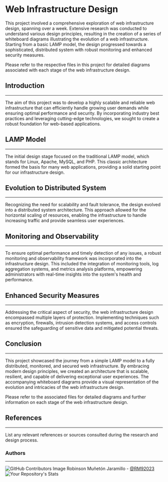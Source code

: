 # **Web Infrastructure Design**

This project involved a comprehensive exploration of web infrastructure design, spanning over a week. Extensive research was conducted to understand various design principles, resulting in the creation of a series of whiteboard diagrams illustrating the evolution of a web infrastructure. Starting from a basic LAMP model, the design progressed towards a sophisticated, distributed system with robust monitoring and enhanced security measures.

Please refer to the respective files in this project for detailed diagrams associated with each stage of the web infrastructure design.

## **Introduction**
___
The aim of this project was to develop a highly scalable and reliable web infrastructure that can efficiently handle growing user demands while ensuring optimal performance and security. By incorporating industry best practices and leveraging cutting-edge technologies, we sought to create a robust foundation for web-based applications.

## **LAMP Model**
___
The initial design stage focused on the traditional LAMP model, which stands for Linux, Apache, MySQL, and PHP. This classic architecture formed the basis for many web applications, providing a solid starting point for our infrastructure design.

## **Evolution to Distributed System**
___
Recognizing the need for scalability and fault tolerance, the design evolved into a distributed system architecture. This approach allowed for the horizontal scaling of resources, enabling the infrastructure to handle increasing traffic and provide seamless user experiences.

## **Monitoring and Observability**
___
To ensure optimal performance and timely detection of any issues, a robust monitoring and observability framework was incorporated into the infrastructure design. This included the integration of monitoring tools, log aggregation systems, and metrics analysis platforms, empowering administrators with real-time insights into the system's health and performance.

## **Enhanced Security Measures**
___
Addressing the critical aspect of security, the web infrastructure design encompassed multiple layers of protection. Implementing techniques such as encryption, firewalls, intrusion detection systems, and access controls ensured the safeguarding of sensitive data and mitigated potential threats.

## **Conclusion**
___
This project showcased the journey from a simple LAMP model to a fully distributed, monitored, and secured web infrastructure. By embracing modern design principles, we created an architecture that is scalable, resilient, and capable of delivering exceptional user experiences. The accompanying whiteboard diagrams provide a visual representation of the evolution and intricacies of the web infrastructure design.

Please refer to the associated files for detailed diagrams and further information on each stage of the web infrastructure design.

## **References**
___
List any relevant references or sources consulted during the research and design process.

### **Authors**
--- 

![GitHub Contributors Image](https://contrib.rocks/image?repo=RM92023/holbertonschool-low_level_programming)
Robinson Muñetón Jaramillo - <a href="https://github.com/RM92023" target="_blank"> @RM92023</a> ![Your Repository's Stats](https://github-readme-stats.vercel.app/api?username=RM92023&show_icons=true)

